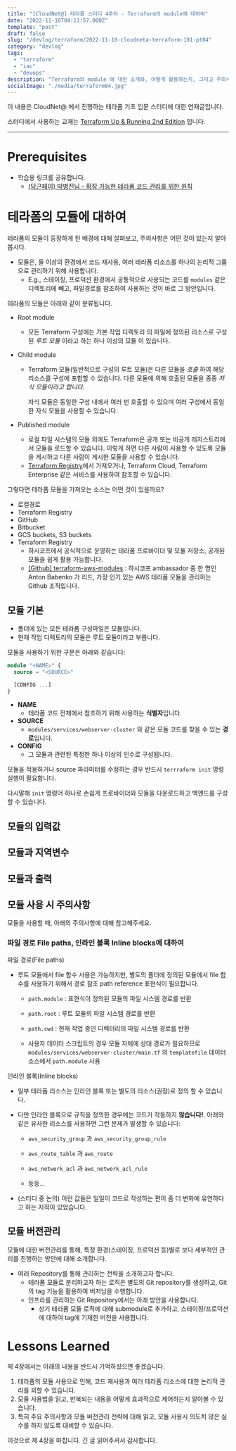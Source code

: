 ```yaml
---
title: "[CloudNet@] 테라폼 스터디 4주차 - Terraform의 module에 대하여"
date: "2022-11-10T04:11:57.000Z"
template: "post"
draft: false
slug: "/devlog/terraform/2022-11-10-cloudneta-terraform-101-pt04"
category: "devlog"
tags:
  - "terraform"
  - "iac"
  - "devops"
description: "Terraform의 module 에 대한 소개와, 어떻게 활용하는지, 그리고 주의사항과 모듈 버전관리에 대한 내용을 담았습니다."
socialImage: "./media/terraform04.jpg"
---
```


이 내용은 CloudNet@ 에서 진행하는 테라폼 기초 입문 스터디에 대한 연재글입니다.

스터디에서 사용하는 교재는 [Terraform Up & Running 2nd Edition](http://www.yes24.com/Product/Goods/101511312) 입니다.

---

# Prerequisites

- 학습용 링크를 공유합니다.
  - [(당근페이) 박병진님 - 확장 가능한 테라폼 코드 관리를 위한 원칙](https://www.youtube.com/watch?v=yWhwZpzJ3no&t=2504s)

# 테라폼의 모듈에 대하여

테라폼의 모듈이 등장하게 된 배경에 대해 살펴보고, 주의사항은 어떤 것이 있는지 알아봅시다.

- 모듈은, 둘 이상의 환경에서 코드 재사용, 여러 테라폼 리소스를 하나의 논리적 그룹으로 관리하기 위해 사용합니다.
  - E.g., 스테이징, 프로덕션 환경에서 공통적으로 사용되는 코드를 `modules` 같은 디렉토리에 빼고, 파일경로를 참조하여 사용하는 것이 바로 그 방안입니다.

테라폼의 모듈은 아래와 같이 분류됩니다.

- Root module

  - 모든 Terraform 구성에는 기본 작업 디렉토리 의 파일에 정의된 리소스로 구성된 _루트 모듈_ 이라고 하는 하나 이상의 모듈 이 있습니다.

- Child module

  - Terraform 모듈(일반적으로 구성의 루트 모듈)은 다른 모듈을 _호출_ 하여 해당 리소스를 구성에 포함할 수 있습니다. 다른 모듈에 의해 호출된 모듈을 종종 _자식 모듈이라고 합니다._

    자식 모듈은 동일한 구성 내에서 여러 번 호출할 수 있으며 여러 구성에서 동일한 자식 모듈을 사용할 수 있습니다.

- Published module

  - 로컬 파일 시스템의 모듈 외에도 Terraform은 공개 또는 비공개 레지스트리에서 모듈을 로드할 수 있습니다. 이렇게 하면 다른 사람이 사용할 수 있도록 모듈을 게시하고 다른 사람이 게시한 모듈을 사용할 수 있습니다.
  - [Terraform Registry](https://registry.terraform.io/browse/modules)에서 가져오거나, Terraform Cloud, Terraform Enterprise 같은 서비스를 사용하여 참조할 수 있습니다.

그렇다면 테라폼 모듈을 가져오는 소스는 어떤 것이 있을까요?

- 로컬경로
- Terraform Registry
- GitHub
- Bitbucket
- GCS buckets, S3 buckets
- Terraform Registry
  - 하시코프에서 공식적으로 운영하는 테라폼 프로바이더 및 모듈 저장소, 공개된 모듈을 쉽게 활용 가능합니다.
  - [[Github] terraform-aws-modules](https://github.com/terraform-aws-modules) : 하시코프 ambassador 중 한 명인 Anton Babenko 가 리드, 가장 인기 있는 AWS 테라폼 모듈을 관리하는 Github 조직입니다.

## 모듈 기본

- 폴더에 있는 모든 테라폼 구성파일은 모듈입니다.
- 현재 작업 디렉토리의 모듈은 루트 모듈이라고 부릅니다.

모듈을 사용하기 위한 구문은 아래와 같습니다:

```terraform
module "<NAME>" {
  source = "<SOURCE>"

  [CONFIG ...]
}
```

- **NAME**
  - 테라폼 코드 전체에서 참조하기 위해 사용하는 **식별자**입니다.
- **SOURCE**
  - `modules/services/webserver-cluster` 와 같은 모듈 코드를 찾을 수 있는 **경로**입니다.
- **CONFIG**
  - 그 모듈과 관련된 특정한 하나 이상의 인수로 구성됩니다.

모듈을 적용하거나 source 파라미터를 수정하는 경우 반드시 `terrraform init` 명령 실행이 필요합니다.

다시말해 `init` 명령어 하나로 손쉽게 프로바이더와 모듈을 다운로드하고 백엔드를 구성할 수 있습니다.

## 모듈의 입력값

## 모듈과 지역변수

## 모듈과 출력

## 모듈 사용 시 주의사항

모듈을 사용할 때, 아래의 주의사항에 대해 참고해주세요.

### 파일 경로 File paths, 인라인 블록 Inline blocks에 대하여

파일 경로(File paths)

- 루트 모듈에서 file 함수 사용은 가능하지만, 별도의 폴더에 정의된 모듈에서 file 함수를 사용하기 위해서 경로 참조 path reference 표현식이 필요합니다.

  - `path.module` : 표현식이 정의된 모듈의 파일 시스템 경로를 반환

  - `path.root` : 루트 모듈의 파일 시스템 경로를 반환

  - `path.cwd` : 현재 작업 중인 디렉터리의 파일 시스템 경로를 반환

  - 사용자 데이터 스크립트의 경우 모듈 자체에 상대 경로가 필요하므로 `modules/services/webserver-cluster/main.tf` 의 `templatefile` 데이터소스에서 `path.module` 사용

인라인 블록(Inline blocks)

- 일부 테라폼 리소스는 인라인 블록 또는 별도의 리소스(권장)로 정의 할 수 있습니다.

- 다만 인라인 블록으로 규칙을 정의한 경우에는 코드가 작동하지 **않습니다!**. 아래와 같은 유사한 리소스를 사용하면 그런 문제가 발생할 수 있습니다:

  - `aws_security_group` 과 `aws_security_group_rule`
  - `aws_route_table` 과 `aws_route`

  - `aws_network_acl` 과 `aws_network_acl_rule`
  - 등등...

- (스터디 중 논의) 이런 값들은 일일이 코드로 작성하는 편이 좀 더 변화에 유연하다고 하는 지적이 있었습니다.

## 모듈 버전관리

모듈에 대한 버전관리를 통해, 특정 환경(스테이징, 프로덕션 등)별로 보다 세부적인 관리를 진행하는 방안에 대해 소개합니다.

- 여러 Repository를 통해 관리하는 전략을 소개하고자 합니다.
  - 테라폼 모듈로 분리하고자 하는 로직은 별도의 Git repository를 생성하고, Git의 tag 기능을 활용하여 버저닝을 수행합니다.
  - 인프라를 관리하는 Git Repository에서는 아래 방안을 사용합니다.
    - 상기 테라폼 모듈 로직에 대해 submodule로 추가하고, 스테이징/프로덕션에 대하여 tag에 기재한 버전을 사용합니다.

# Lessons Learned

제 4장에서는 아래의 내용을 반드시 기억하셨으면 좋겠습니다.

1. 테라폼의 모듈 사용으로 인해, 코드 재사용과 여러 테라폼 리소스에 대한 논리적 관리를 꾀할 수 있습니다.
2. 모듈 사용법을 읽고, 반복되는 내용을 어떻게 효과적으로 제어하는지 알아볼 수 있습니다.
3. 특히 주요 주의사항과 모듈 버전관리 전략에 대해 읽고, 모듈 사용시 의도치 않은 실수를 하지 않도록 대비할 수 있습니다.

이것으로 제 4장을 마칩니다. 긴 글 읽어주셔서 감사합니다.
